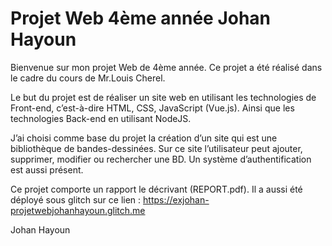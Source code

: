 # Projet Web 4ème année Johan Hayoun

Bienvenue sur mon projet Web de 4ème année. Ce projet a été réalisé dans le cadre du cours de Mr.Louis Cherel.

Le but du projet est de réaliser un site web en utilisant les technologies de Front-end, c’est-à-dire HTML, CSS, JavaScript (Vue.js). 
Ainsi que les technologies Back-end en utilisant NodeJS.

J’ai choisi comme base du projet la création d’un site qui est une bibliothèque de bandes-dessinées. 
Sur ce site l’utilisateur peut ajouter, supprimer, modifier ou rechercher une BD. Un système d’authentification est aussi présent.

Ce projet comporte un rapport le décrivant (REPORT.pdf). 
Il a aussi été déployé sous glitch sur ce lien : https://exjohan-projetwebjohanhayoun.glitch.me

Johan Hayoun

